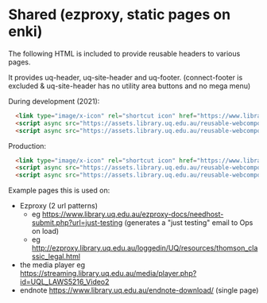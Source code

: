 # Shared (ezproxy, static pages on enki)

The following HTML is included to provide reusable headers to various pages.

It provides uq-header, uq-site-header and uq-footer.
(connect-footer is excluded & uq-site-header has no utility area buttons and no mega menu)

During development (2021):
```html
  <link type="image/x-icon" rel="shortcut icon" href="https://www.library.uq.edu.au/favicon.ico">
  <script async src="https://assets.library.uq.edu.au/reusable-webcomponents-development/feature-shared/uq-lib-reusable.min.js" defer></script>
  <script async src="https://assets.library.uq.edu.au/reusable-webcomponents-development/feature-shared/applications/shared/load.js"></script>
```

Production:
```html
  <link type="image/x-icon" rel="shortcut icon" href="https://www.library.uq.edu.au/favicon.ico">
  <script async src="https://assets.library.uq.edu.au/reusable-webcomponents/uq-lib-reusable.min.js" defer></script>
  <script async src="https://assets.library.uq.edu.au/reusable-webcomponents/applications/shared/load.js"></script>
```

Example pages this is used on:
- Ezproxy  (2 url patterns)
    - eg <https://www.library.uq.edu.au/ezproxy-docs/needhost-submit.php?url=just-testing> (generates a "just testing" email to Ops on load)
    - eg <http://ezproxy.library.uq.edu.au/loggedin/UQ/resources/thomson_classic_legal.html>
- the media player eg <https://streaming.library.uq.edu.au/media/player.php?id=UQL_LAWS5216_Video2>
- endnote <https://www.library.uq.edu.au/endnote-download/> (single page)

